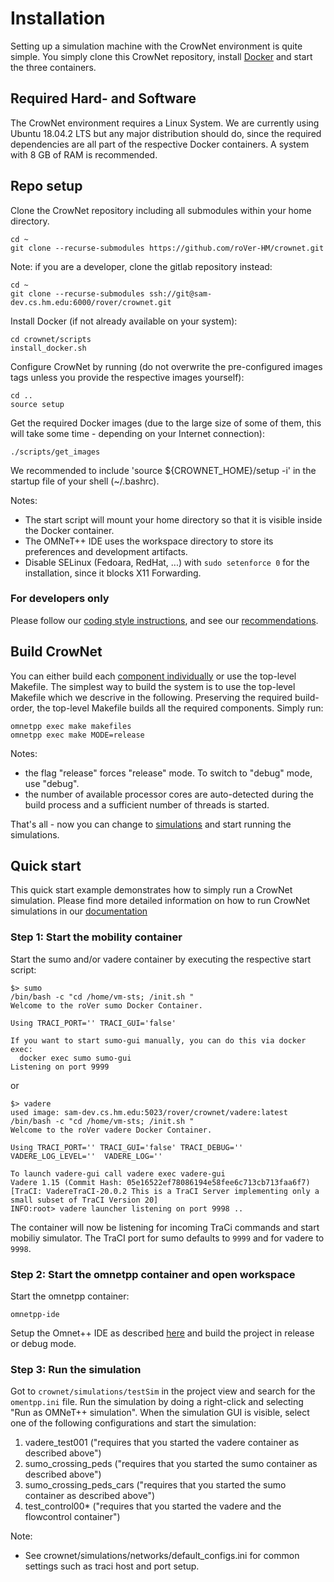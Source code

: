 # Installation

Setting up a simulation machine with the CrowNet environment is quite simple. You simply clone this CrowNet repository, install [Docker](https://www.docker.com/) and start the three containers.

## Required Hard- and Software

The CrowNet environment requires a Linux System. We are currently using Ubuntu 18.04.2 LTS but any major distribution should do, since the required dependencies are all part of the respective Docker containers. A system with 8 GB of RAM is recommended.

## Repo setup

Clone the CrowNet repository including all submodules within your home directory. 
```
cd ~
git clone --recurse-submodules https://github.com/roVer-HM/crownet.git
```
Note: if you are a developer, clone the gitlab repository instead: 
```
cd ~
git clone --recurse-submodules ssh://git@sam-dev.cs.hm.edu:6000/rover/crownet.git
```

Install Docker (if not already available on your system):
```
cd crownet/scripts
install_docker.sh
```

Configure CrowNet by running (do not overwrite the pre-configured images tags unless you provide the respective images yourself):
```
cd ..
source setup
```
Get the required Docker images (due to the large size of some of them, this will take some time - depending on your Internet connection):
```
./scripts/get_images
```
We recommended to include 'source ${CROWNET_HOME}/setup -i' in the startup file of your shell (~/.bashrc). 

Notes:
* The start script will mount your home directory so that it is visible inside the Docker container. 
* The OMNeT++ IDE uses the workspace directory to store its preferences and development artifacts.
* Disable SELinux (Fedoara, RedHat, ...) with `sudo setenforce 0` for the installation, since it blocks X11 Forwarding. 

### For developers only
Please follow our [coding style instructions](./CodingStyle.md), and see our [recommendations](./Recommendations.md).

## Build CrowNet 

You can either build each [component individually](BuildOfIndividualSubModules.md) or use the top-level Makefile.
The simplest way to build the system is to use the top-level Makefile which we descrive in the following.
Preserving the required build-order, the top-level Makefile builds all the required components.
Simply run:

```
omnetpp exec make makefiles
omnetpp exec make MODE=release
```

Notes:
* the flag "release" forces "release" mode. To switch to "debug" mode, use "debug".
* the number of available processor cores are auto-detected during the build process and a sufficient number of threads is started.

That's all - now you can change to [simulations](../../crownet/simulations) and start running the simulations.

## Quick start

This quick start example demonstrates how to simply run a CrowNet simulation.
Please find more detailed information on how to run CrowNet simulations in our [documentation](../Running-a-Simulation/README.md)

### Step 1: Start the mobility container

Start the sumo and/or vadere container by executing the respective start script:
```
$> sumo
/bin/bash -c "cd /home/vm-sts; /init.sh "
Welcome to the roVer sumo Docker Container.

Using TRACI_PORT='' TRACI_GUI='false'

If you want to start sumo-gui manually, you can do this via docker exec:
  docker exec sumo sumo-gui
Listening on port 9999
```
or 
```
$> vadere
used image: sam-dev.cs.hm.edu:5023/rover/crownet/vadere:latest
/bin/bash -c "cd /home/vm-sts; /init.sh "
Welcome to the roVer vadere Docker Container.

Using TRACI_PORT='' TRACI_GUI='false' TRACI_DEBUG='' VADERE_LOG_LEVEL=''  VADERE_LOG=''

To launch vadere-gui call vadere exec vadere-gui
Vadere 1.15 (Commit Hash: 05e16522ef78086194e58fee6c713cb713faa6f7) [TraCI: VadereTraCI-20.0.2 This is a TraCI Server implementing only a small subset of TraCI Version 20]
INFO:root> vadere launcher listening on port 9998 ..
```

The container will now be listening for incoming TraCi commands and start mobiliy simulator. The 
TraCI port for sumo defaults to `9999` and for vadere to `9998`.

### Step 2: Start the omnetpp container and open workspace
Start the omnetpp container:
```
omnetpp-ide
```
Setup the Omnet++ IDE as described [here](../Running-a-Simulation/StartUp-GUI.md) and build the project in release or debug mode.

### Step 3: Run the simulation
Got to `crownet/simulations/testSim` in the project view and search for the `omentpp.ini` file.
Run the simulation by doing a right-click and selecting "Run as OMNeT++ simulation". When the simulation GUI is visible, 
select one of the following configurations and start the simulation:

1. vadere_test001 ("requires that you started the vadere container as described above")
2. sumo_crossing_peds ("requires that you started the sumo container as described above")
3. sumo_crossing_peds_cars ("requires that you started the sumo container as described above")
4. test_control00* ("requires that you started the vadere and the flowcontrol container")

Note: 
* See crownet/simulations/networks/default_configs.ini for common settings such as traci host and port setup.








